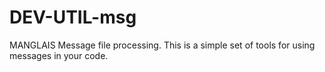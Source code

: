 DEV-UTIL-msg
============

MANGLAIS Message file processing. This is a simple set of tools for using messages in your code. 
